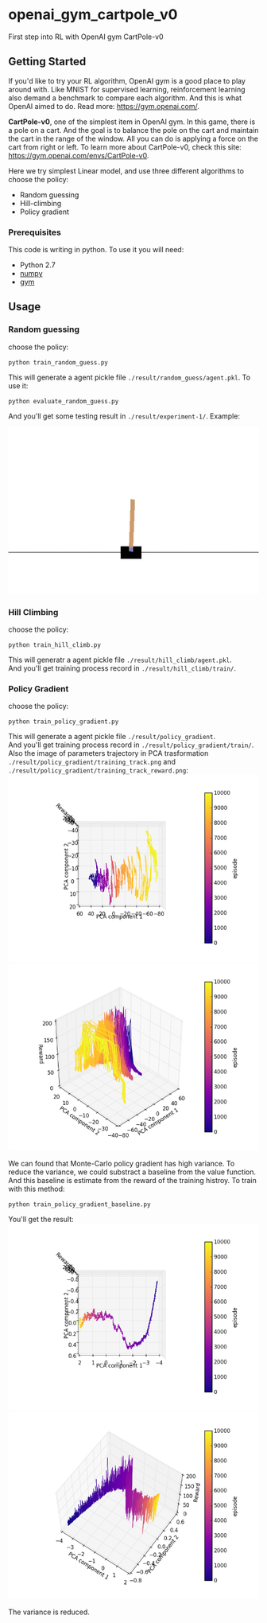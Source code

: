 # openai_gym_cartpole_v0

First step into RL with OpenAI gym CartPole-v0

## Getting Started

If you'd like to try your RL algorithm, OpenAI gym is a good place to play around with. Like MNIST for supervised learning, reinforcement learning also demand a benchmark to compare each algorithm. And this is what OpenAI aimed to do. Read more: https://gym.openai.com/.

**CartPole-v0**, one of the simplest item in OpenAI gym. In this game, there is a pole on a cart. And the goal is to balance the pole on the cart and maintain the cart in the range of the window. All you can do is applying a force on the cart from right or left. To learn more about CartPole-v0, check this site: https://gym.openai.com/envs/CartPole-v0.

Here we try simplest Linear model, and use three different algorithms to choose the policy:
* Random guessing
* Hill-climbing
* Policy gradient

### Prerequisites
This code is writing in python. To use it you will need:
* Python 2.7
* [numpy](http://docs.scipy.org/doc/numpy-1.10.0/user/install.html)
* [gym](https://github.com/openai/gym)

## Usage
### Random guessing
choose the policy:
```
python train_random_guess.py
```
This will generate a agent pickle file ```./result/random_guess/agent.pkl```. To use it:
```
python evaluate_random_guess.py
```
And you'll get some testing result in ```./result/experiment-1/```. Example:

![](images/openaigym.gif)

### Hill Climbing
choose the policy:
```
python train_hill_climb.py
```
This will generatr a agent pickle file ```./result/hill_climb/agent.pkl```.  
And you'll get training process record in ```./result/hill_climb/train/```.

### Policy Gradient
choose the policy:
```
python train_policy_gradient.py
```
This will generate a agent pickle file ```./result/policy_gradient```.  
And you'll get training process record in ```./result/policy_gradient/train/```.  
Also the image of parameters trajectory in PCA trasformation ```./result/policy_gradient/training_track.png``` and ```./result/policy_gradient/training_track_reward.png```:  
![](images/training_track.png)![](images/training_track_reward.png)

We can found that Monte-Carlo policy gradient has high variance. To reduce the variance, we could substract a baseline from the value function. And this baseline is estimate from the reward of the training histroy. To train with this method:
```
python train_policy_gradient_baseline.py
```  
You'll get the result:
![](images/training_track_baseline.png)![](images/training_track_reward_baseline.png)

The variance is reduced.
